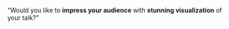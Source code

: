 <!--
{
	"title": "파일 구조",
	"group": 1,
	"order": 9
}
-->

<q>Would you like to <strong>impress your audience</strong> with <strong>stunning visualization</strong> of your talk?</q>